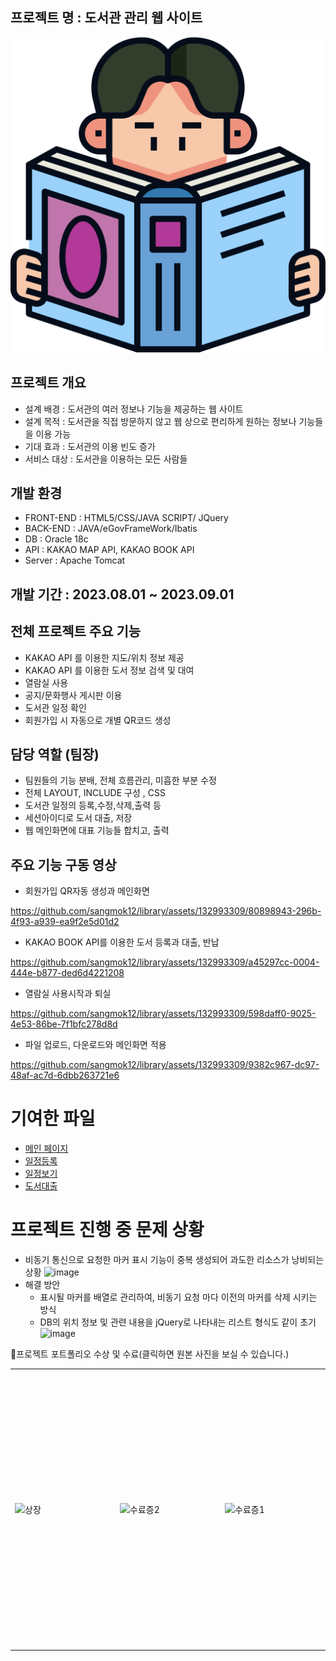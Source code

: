 ## 프로젝트 명 : 도서관 관리 웹 사이트
![image](webapp/icon/열람실.png)


## 프로젝트 개요
* 설계 배경 : 도서관의 여러 정보나 기능을 제공하는 웹 사이트
* 설계 목적 : 도서관을 직접 방문하지 않고 웹 상으로 편리하게 원하는 정보나 기능들을 이용 가능
* 기대 효과 : 도서관의 이용 빈도 증가
* 서비스 대상 : 도서관을 이용하는 모든 사람들

## 개발 환경
* FRONT-END : HTML5/CSS/JAVA SCRIPT/ JQuery
* BACK-END : JAVA/eGovFrameWork/Ibatis
* DB : Oracle 18c
* API : KAKAO MAP API, KAKAO BOOK API
* Server : Apache Tomcat

## 개발 기간 : 2023.08.01 ~ 2023.09.01


## 전체 프로젝트 주요 기능
* KAKAO API 를 이용한 지도/위치 정보 제공
* KAKAO API 를 이용한 도서 정보 검색 및 대여
* 열람실 사용
* 공지/문화행사 게시판 이용
* 도서관 일정 확인
* 회원가입 시 자동으로 개별 QR코드 생성

## 담당 역할 (팀장)
* 팀원들의 기능 분배, 전체 흐름관리, 미흡한 부분 수정
* 전체 LAYOUT, INCLUDE 구성 , CSS
* 도서관 일정의 등록,수정,삭제,출력 등
* 세션아이디로 도서 대출, 저장
* 웹 메인화면에 대표 기능들 합치고, 출력

## 주요 기능 구동 영상
* 회원가입 QR자동 생성과 메인화면


https://github.com/sangmok12/library/assets/132993309/80898943-296b-4f93-a939-ea9f2e5d01d2
* KAKAO BOOK API를 이용한 도서 등록과 대출, 반납


https://github.com/sangmok12/library/assets/132993309/a45297cc-0004-444e-b877-ded6d4221208
* 열람실 사용시작과 퇴실


https://github.com/sangmok12/library/assets/132993309/598daff0-9025-4e53-86be-7f1bfc278d8d
* 파일 업로드, 다운로드와 메인화면 적용


https://github.com/sangmok12/library/assets/132993309/9382c967-dc97-48af-ac7d-6dbb263721e6











# 기여한 파일
* [메인 페이지](https://github.com/sangmok12/library/blob/main/webapp/main/main.jsp)
* [일정등록](https://github.com/sangmok12/library/blob/main/webapp/calendar/libCalInput.jsp)
* [일정보기](https://github.com/sangmok12/library/blob/main/webapp/calendar/libCalendar.jsp)
* [도서대출](https://github.com/sangmok12/library/blob/main/webapp/library/bookRent.jsp)

# 프로젝트 진행 중 문제 상황
* 비동기 통신으로 요청한 마커 표시 기능이 중복 생성되어 과도한 리소스가 낭비되는 상황
![image](https://github.com/DJSon2/im-ground-repository/assets/124123956/056d6eae-5393-4666-9d43-416797f5cffd)
* 해결 방안
  * 표시될 마커를 배열로 관리하여, 비동기 요청 마다 이전의 마커를 삭제 시키는 방식
  * DB의 위치 정보 및 관련 내용을 jQuery로 나타내는 리스트 형식도 같이 초기
![image](https://github.com/DJSon2/im-ground-repository/assets/124123956/025c265b-4b8c-4781-a1ff-ec95d691844f)


🥇프로젝트 포트폴리오 수상 및 수료(클릭하면 원본 사진을 보실 수 있습니다.)
<table>
 <tr width="1200" height="450">
  <td width="400">
   
   ![상장](https://github.com/sangmok12/library/assets/132993309/a81f44a4-4e41-4405-b5cf-a37799f2676c)
</td>
  <td width="400">
   
   ![수료증2](https://github.com/sangmok12/library/assets/132993309/cb686b21-ad3f-4d1a-bb5c-bd6b49d6ab8e)
</td>
  <td width="400">
   
   ![수료증1](https://github.com/sangmok12/library/assets/132993309/6cdc9f4d-8964-4e07-83fe-47431b7b935e)
</td>
  
 </tr>
</table>
